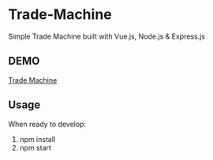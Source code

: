 # Trade-Machine
Simple Trade Machine built with Vue.js, Node.js & Express.js

## DEMO

[Trade Machine](https://trade-machine.herokuapp.com/)

## Usage

When ready to develop:

1. npm install
2. npm start
